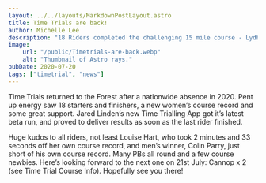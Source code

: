 ```yaml
---
layout: ../../layouts/MarkdownPostLayout.astro
title: Time Trials are back!
author: Michelle Lee
description: "18 Riders completed the challenging 15 mile course - Lydbrook Hilly."
image:
    url: "/public/Timetrials-are-back.webp"
    alt: "Thumbnail of Astro rays."
pubDate: 2020-07-20
tags: ["timetrial", "news"]
---
```

Time Trials returned to the Forest after a nationwide absence in 2020. Pent up energy saw 18 starters and finishers, a new women’s course record and some great support. Jared Linden’s new Time Trialling App got it’s latest beta run, and proved to deliver results as soon as the last rider finished.

Huge kudos to all riders, not least Louise Hart, who took 2 minutes and 33 seconds off her own course record, and men’s winner, Colin Parry, just short of his own course record. Many PBs all round and a few course newbies. Here’s looking forward to the next one on 21st July: Cannop x 2 (see Time Trial Course Info). Hopefully see you there!